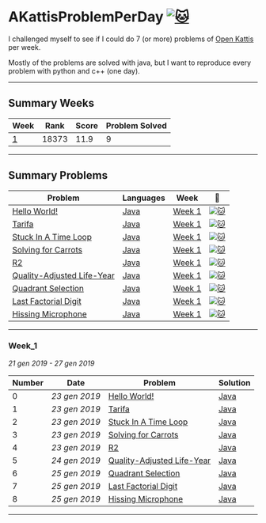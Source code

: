 # AKattisProblemPerDay [![:cat:](https://open.kattis.com/favicon)](https://open.kattis.com/users/gabriele-puliti)

I challenged myself to see if I could do 7 (or more) problems of [Open Kattis](https://open.kattis.com) per week.

Mostly of the problems are solved with java, but I want to reproduce every problem with python and c++ (one day).

--------------------------------------------------

## Summary Weeks

| Week | Rank | Score | Problem Solved |
| - | - | - | - |
| [1](#week_1) | 18373 | 11.9 | 9 |

----------------------------------------------------

## Summary Problems
| Problem | Languages | Week | :link: |
| - | - | - | - |
| [Hello World!](https://github.com/Wabri/AKattisProblemPerDay/blob/master/Java/HelloWorld) | [Java](https://github.com/Wabri/AKattisProblemPerDay/blob/master/Java/HelloWorld/src/Main.java) | [Week 1](#week_1) | [![:cat:](https://open.kattis.com/favicon)](https://open.kattis.com/problems/hello) |
| [Tarifa](https://github.com/Wabri/AKattisProblemPerDay/blob/master/Java/Tarifa) | [Java](https://github.com/Wabri/AKattisProblemPerDay/blob/master/Java/Tarifa/src/Main.java) | [Week 1](#week_1) | [![:cat:](https://open.kattis.com/favicon)](https://open.kattis.com/problems/tarifa) |
| [Stuck In A Time Loop](https://github.com/Wabri/AKattisProblemPerDay/blob/master/Java/StuckInATimeLoop) | [Java](https://github.com/Wabri/AKattisProblemPerDay/blob/master/Java/StuckInATimeLoop/src/Main.java) | [Week 1](#week_1) | [![:cat:](https://open.kattis.com/favicon)](https://open.kattis.com/problems/timeloop) |
| [Solving for Carrots](https://github.com/Wabri/AKattisProblemPerDay/blob/master/Java/SolvingForCarrots) | [Java](https://github.com/Wabri/AKattisProblemPerDay/blob/master/Java/SolvingForCarrots/src/Main.java) | [Week 1](#week_1) | [![:cat:](https://open.kattis.com/favicon)](https://open.kattis.com/problems/carrots) | 
| [R2](https://github.com/Wabri/AKattisProblemPerDay/blob/master/Java/R2) | [Java](https://github.com/Wabri/AKattisProblemPerDay/blob/master/Java/R2/src/Main.java) | [Week 1](#week_1) | [![:cat:](https://open.kattis.com/favicon)](https://open.kattis.com/problems/r2) |
| [Quality-Adjusted Life-Year](https://github.com/Wabri/AKattisProblemPerDay/blob/master/Java/Quality-Adjusted_Life-Year) | [Java](https://github.com/Wabri/AKattisProblemPerDay/blob/master/Java/Quality-Adjusted_Life-Year/src/Main.java) | [Week 1](#week_1) | [![:cat:](https://open.kattis.com/favicon)](https://open.kattis.com/problems/qaly) |
| [Quadrant Selection](https://github.com/Wabri/AKattisProblemPerDay/blob/master/Java/QuadrantSelection) | [Java](https://github.com/Wabri/AKattisProblemPerDay/blob/master/Java/QuadrantSelection/src/Main.java) | [Week 1](#week_1) | [![:cat:](https://open.kattis.com/favicon)](https://open.kattis.com/problems/quadrant) |
| [Last Factorial Digit](https://github.com/Wabri/AKattisProblemPerDay/blob/master/Java/LastFactorialDigit) | [Java](https://github.com/Wabri/AKattisProblemPerDay/blob/master/Java/LastFactorialDigit/src/Main.java) | [Week 1](#week_1) | [![:cat:](https://open.kattis.com/favicon)](https://open.kattis.com/problems/lastfactorialdigit) |
| [Hissing Microphone](https://github.com/Wabri/AKattisProblemPerDay/blob/master/Java/HissingMicrophone) | [Java](https://github.com/Wabri/AKattisProblemPerDay/blob/master/Java/HissingMicrophone/src/Main.java) | [Week 1](#week_1) | [![:cat:](https://open.kattis.com/favicon)](https://open.kattis.com/problems/hissingmicrophone) |

--------------------------------------------------

### Week_1
*21 gen 2019 - 27 gen 2019*

| Number | Date | Problem | Solution |
| - | - | - | - |
| 0 | *23 gen 2019* | [Hello World!](https://open.kattis.com/problems/hello) | [Java](https://github.com/Wabri/AKattisProblemPerDay/blob/master/Java/HelloWorld/src/Main.java) |
| 1 | *23 gen 2019* | [Tarifa](https://open.kattis.com/problems/tarifa) | [Java](https://github.com/Wabri/AKattisProblemPerDay/blob/master/Java/Tarifa/src/Main.java) |
| 2 | *23 gen 2019* | [Stuck In A Time Loop](https://open.kattis.com/problems/timeloop) | [Java](https://github.com/Wabri/AKattisProblemPerDay/blob/master/Java/StuckInATimeLoop/src/Main.java) |
| 3 | *23 gen 2019* | [Solving for Carrots](https://open.kattis.com/problems/carrots) | [Java](https://github.com/Wabri/AKattisProblemPerDay/blob/master/Java/SolvingForCarrots/src/Main.java) |
| 4 | *23 gen 2019* | [R2](https://open.kattis.com/problems/r2) | [Java](https://github.com/Wabri/AKattisProblemPerDay/blob/master/Java/R2/src/Main.java) |
| 5 | *24 gen 2019* | [Quality-Adjusted Life-Year](https://open.kattis.com/problems/qaly) | [Java](https://github.com/Wabri/AKattisProblemPerDay/blob/master/Java/Quality-Adjusted_Life-Year/src/Main.java) |
| 6 | *25 gen 2019* | [Quadrant Selection](https://open.kattis.com/problems/quadrant) | [Java](https://github.com/Wabri/AKattisProblemPerDay/blob/master/Java/QuadrantSelection/src/Main.java) |
| 7 | *25 gen 2019* | [Last Factorial Digit](https://open.kattis.com/problems/lastfactorialdigit) | [Java](https://github.com/Wabri/AKattisProblemPerDay/blob/master/Java/LastFactorialDigit/src/Main.java) |
| 8 | *25 gen 2019* | [Hissing Microphone](https://open.kattis.com/problems/hissingmicrophone) | [Java](https://github.com/Wabri/AKattisProblemPerDay/blob/master/Java/HissingMicrophone/src/Main.java) |

--------------------------------------------------
